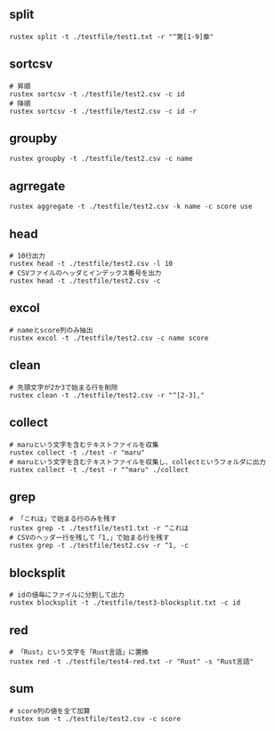 ## split

```shell
rustex split -t ./testfile/test1.txt -r "^第[1-9]章"
```

## sortcsv

```shell
# 昇順
rustex sortcsv -t ./testfile/test2.csv -c id
# 降順
rustex sortcsv -t ./testfile/test2.csv -c id -r
```

## groupby

```shell
rustex groupby -t ./testfile/test2.csv -c name
```

## agrregate

```shell
rustex aggregate -t ./testfile/test2.csv -k name -c score use
```

## head

```shell
# 10行出力
rustex head -t ./testfile/test2.csv -l 10
# CSVファイルのヘッダとインデックス番号を出力
rustex head -t ./testfile/test2.csv -c
```

## excol

```shell
# nameとscore列のみ抽出
rustex excol -t ./testfile/test2.csv -c name score
```

## clean

```shell
# 先頭文字が2か3で始まる行を削除
rustex clean -t ./testfile/test2.csv -r "^[2-3],"
```

## collect

```shell
# maruという文字を含むテキストファイルを収集
rustex collect -t ./test -r "maru"
# maruという文字を含むテキストファイルを収集し、collectというフォルダに出力
rustex collect -t ./test -r "^maru" ./collect
```

## grep

```shell
# 「これは」で始まる行のみを残す
rustex grep -t ./testfile/test1.txt -r ^これは
# CSVのヘッダー行を残して「1,」で始まる行を残す
rustex grep -t ./testfile/test2.csv -r ^1, -c
```

## blocksplit

```shell
# idの値毎にファイルに分割して出力
rustex blocksplit -t ./testfile/test3-blocksplit.txt -c id
```

## red

```shell
# 「Rust」という文字を「Rust言語」に置換
rustex red -t ./testfile/test4-red.txt -r "Rust" -s "Rust言語"
```

## sum

```shell
# score列の値を全て加算
rustex sum -t ./testfile/test2.csv -c score
```